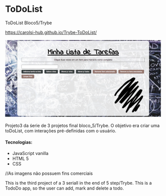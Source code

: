 # ToDoList
ToDoList Bloco5/Trybe

https://carolsi-hub.github.io/Trybe-ToDoList/
<br><br>
<a href="https://carolsi-hub.github.io/Trybe-ToDoList/" target="_blank"><img src="./todo-list-main.png" width=600px /></a>
<br><br>
Projeto3 da śerie de 3 projetos final bloco_5/Trybe.
O objetivo era criar uma toDoList, com interações pré-definidas com o usuário.

#### Tecnologias:
- JavaScript vanilla
- HTML 5
- CSS

//As imagens não possuem fins comerciais

This is the third project of a 3 seriall in the end of 5 step/Trybe.
This is a TodoDo app, so the user can add, mark and delete a todo.
